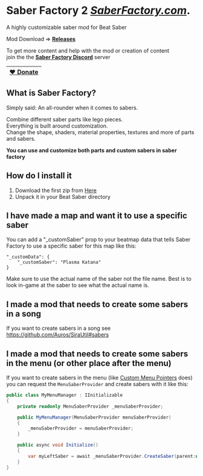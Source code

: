# Saber Factory 2 *[SaberFactory.com](https://saberfactory.com)*.  

A highly customizable saber mod for Beat Saber

Mod Download => **[Releases](https://github.com/ToniMacaroni/SaberFactory/releases)**

To get more content and help with the mod or creation of content  
join the the **[Saber Factory Discord](https://discord.gg/PjD7WcChH3)** server

| [:heart: Donate](https://ko-fi.com/tonimacaroni)  |
| ------------- |

## What is Saber Factory?
Simply said: An all-rounder when it comes to sabers.

Combine different saber parts like lego pieces.  
Everything is built around customization.  
Change the shape, shaders, material properties, textures and more of parts and sabers.

**You can use and customize both parts and custom sabers in saber factory**

## How do I install it
1) Download the first zip from [Here](https://github.com/ToniMacaroni/SaberFactoryV2/releases)
2) Unpack it in your Beat Saber directory

## I have made a map and want it to use a specific saber
You can add a "_customSaber" prop to your beatmap data
that tells Saber Factory to use a specific saber for this map like this:
```
"_customData": {
    "_customSaber": "Plasma Katana"
}
```
Make sure to use the actual name of the saber not the file name.
Best is to look in-game at the saber to see what the actual name is.

## I made a mod that needs to create some sabers in a song
If you want to create sabers in a song see https://github.com/Auros/SiraUtil#sabers

## I made a mod that needs to create some sabers in the menu (or other place after the menu)
If you want to create sabers in the menu (like [Custom Menu Pointers](https://github.com/dawnvt/CustomMenuPointers/) does)  
you can request the `MenuSaberProvider` and create sabers with it like this:

```csharp
public class MyMenuManager : IInitializable
{
    private readonly MenuSaberProvider _menuSaberProvider;

    public MyMenuManager(MenuSaberProvider menuSaberProvider)
    {
        _menuSaberProvider = menuSaberProvider;
    }

    public async void Initialize()
    {
        var myLeftSaber = await _menuSaberProvider.CreateSaber(parent:null, saberType:SaberType.SaberA, color:Color.red, createTrail:true);
    }
}
```